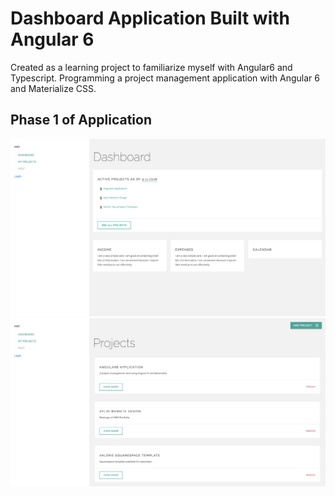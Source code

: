 # Dashboard Application Built with Angular 6

Created as a learning project to familiarize myself with Angular6 and Typescript. Programming a project management application with Angular 6 and Materialize CSS.

## Phase 1 of Application
![Phase 1 Image - Dashboard](https://github.com/aylinmarie/Dashboard-App-Angular-6/blob/master/src/assets/images/dashboardph1.png)
![Phase 1 Image - Projects](https://github.com/aylinmarie/Dashboard-App-Angular-6/blob/master/src/assets/images/projectsph1.png)
